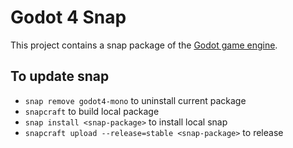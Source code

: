 # Godot 4 Snap

This project contains a snap package of the [Godot game engine](https://godotengine.org/).

## To update snap

- `snap remove godot4-mono` to uninstall current package
- `snapcraft` to build local package
- `snap install <snap-package>` to install local snap
- `snapcraft upload --release=stable <snap-package>` to release